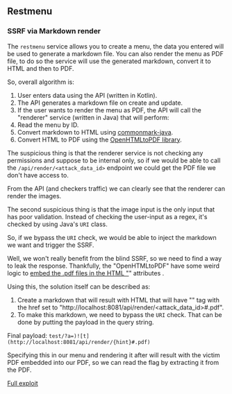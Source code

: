 ## Restmenu

### SSRF via Markdown render

The `restmenu` service allows you to create a menu, the data you entered will be used to generate a markdown file.
You can also render the menu as PDF file, to do so the service will use the generated markdown, convert it to HTML and
then to PDF.

So, overall algorithm is:

1. User enters data using the API (written in Kotlin).
2. The API generates a markdown file on create and update.
3. If the user wants to render the menu as PDF, the API will call the "renderer" service (written in Java) that will
   perform:
1. Read the menu by ID.
2. Convert markdown to HTML using [commonmark-java](https://github.com/commonmark/commonmark-java).
3. Convert HTML to PDF using the [OpenHTMLtoPDF library](https://github.com/danfickle/openhtmltopdf).

The suspicious thing is that the renderer service is not checking any permissions and suppose to be internal only, so if
we would be able to call the `/api/render/<attack_data_id>` endpoint we could get the PDF file we don't have access to.

From the API (and checkers traffic) we can clearly see that the renderer can render the images.

The second suspicious thing is that the image input is the only input that has poor validation. Instead of checking
the user-input as a regex, it's checked by using Java's `URI` class.

So, if we bypass the `URI` check, we would be able to inject the markdown we want and trigger the SSRF.

Well, we won't really benefit from the blind SSRF, so we need to find a way to leak the response.
Thankfully, the "OpenHTMLtoPDF" have some weird logic
to [embed the .pdf files in the HTML "<a>" attributes](https://github.com/danfickle/openhtmltopdf/blob/780ba564839f1ad5abfa5df12e4aebb9dd6782d2/openhtmltopdf-pdfbox/src/main/java/com/openhtmltopdf/pdfboxout/PdfBoxReplacedElementFactory.java#L82)
.

Using this, the solution itself can be described as:

1. Create a markdown that will result with HTML that will have "<a>" tag with the href set
   to "http://localhost:8081/api/render/<attack_data_id>#.pdf".
2. To make this markdown, we need to bypass the `URI` check. That can be done by putting the payload in the query
   string.

Final payload: `test/?a=)![t](http://localhost:8081/api/render/{hint}#.pdf)`

Specifying this in our menu and rendering it after will result with the victim PDF embedded into our PDF, so we can read
the
flag by extracting it from the PDF.

[Full exploit](./injection_ssrf.py)


